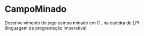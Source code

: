 # CampoMinado
Desenvolvimento do jogo campo minado em C , na cadeira de LPI (linguagem de programação imperativa)
